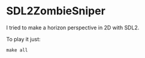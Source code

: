 # SDL2ZombieSniper

I tried to make a horizon perspective in 2D with SDL2.

To play it just:
```
make all
``` 
